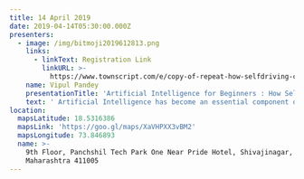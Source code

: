 ```yaml
---
title: 14 April 2019
date: 2019-04-14T05:30:00.000Z
presenters:
  - image: /img/bitmoji2019612813.png
    links:
      - linkText: Registration Link
        linkURL: >-
          https://www.townscript.com/e/copy-of-repeat-how-selfdriving-cars-work-130440
    name: Vipul Pandey
    presentationTitle: 'Artificial Intelligence for Beginners : How Self-Driving Cars Work?'
    text: ' Artificial Intelligence has become an essential component of automated drive technology and it is important to know how it works in autonomous and connected vehicles. In this session, we will cover how Automotive Market is being disrupted by AI, concepts and algorithmic models that are required to make a car drive on it''s own. This is from a beginner''s perspective however useful for anyone who is interested in the topic. '
location:
  mapsLatitude: 18.5316386
  mapsLink: 'https://goo.gl/maps/XaVHPXX3vBM2'
  mapsLongitude: 73.846893
  name: >-
    9th Floor, Panchshil Tech Park One Near Pride Hotel, Shivajinagar, Pune,
    Maharashtra 411005
---
```


